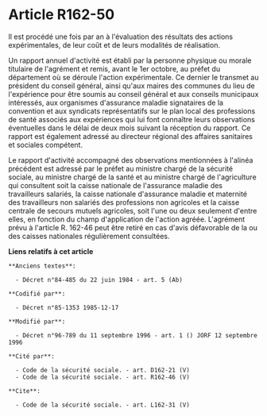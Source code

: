 # Article R162-50

Il est procédé une fois par an à l'évaluation des résultats des actions expérimentales, de leur coût et de leurs modalités de
réalisation.

Un rapport annuel d'activité est établi par la personne physique ou morale titulaire de l'agrément et remis, avant le 1er
octobre, au préfet du département où se déroule l'action expérimentale. Ce dernier le transmet au président du conseil
général, ainsi qu'aux maires des communes du lieu de l'expérience pour être soumis au conseil général et aux conseils
municipaux intéressés, aux organismes d'assurance maladie signataires de la convention et aux syndicats représentatifs sur le
plan local des professions de santé associés aux expériences qui lui font connaître leurs observations éventuelles dans le
délai de deux mois suivant la réception du rapport. Ce rapport est également adressé au directeur régional des affaires
sanitaires et sociales compétent.

Le rapport d'activité accompagné des observations mentionnées à l'alinéa précédent est adressé par le préfet au ministre
chargé de la sécurité sociale, au ministre chargé de la santé et au ministre chargé de l'agriculture qui consultent soit la
caisse nationale de l'assurance maladie des travailleurs salariés, la caisse nationale d'assurance maladie et maternité des
travailleurs non salariés des professions non agricoles et la caisse centrale de secours mutuels agricoles, soit l'une ou
deux seulement d'entre elles, en fonction du champ d'application de l'action agréée. L'agrément prévu à l'article R. 162-46
peut être retiré en cas d'avis défavorable de la ou des caisses nationales régulièrement consultées.

**Liens relatifs à cet article**

	**Anciens textes**:

	  - Décret n°84-485 du 22 juin 1984 - art. 5 (Ab)

	**Codifié par**:

	  - Décret n°85-1353 1985-12-17

	**Modifié par**:

	  - Décret n°96-789 du 11 septembre 1996 - art. 1 () JORF 12 septembre 1996

	**Cité par**:

	  - Code de la sécurité sociale. - art. D162-21 (V)
	  - Code de la sécurité sociale. - art. R162-46 (V)

	**Cite**:

	  - Code de la sécurité sociale. - art. L162-31 (V)
